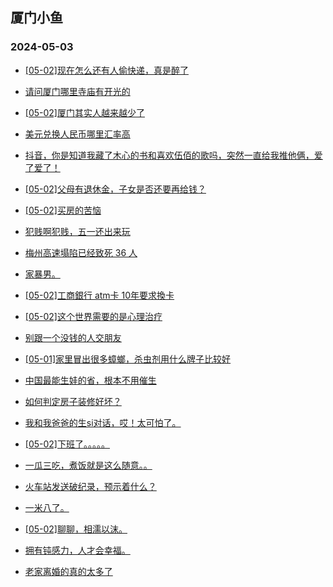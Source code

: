 ## 厦门小鱼 
### 2024-05-03

+ [[05-02]现在怎么还有人偷快递，真是醉了](http://bbs.xmfish.com/read-htm-tid-18184540.html)

+ [请问厦门哪里寺庙有开光的](http://bbs.xmfish.com/read-htm-tid-18184550.html)

+ [[05-02]厦门其实人越来越少了](http://bbs.xmfish.com/read-htm-tid-18184696.html)

+ [美元兑换人民币哪里汇率高](http://bbs.xmfish.com/read-htm-tid-18184548.html)

+ [抖音，你是知道我藏了木心的书和喜欢伍佰的歌吗，突然一直给我推他俩，爱了爱了！](http://bbs.xmfish.com/read-htm-tid-18184542.html)

+ [[05-02]父母有退休金，子女是否还要再给钱？](http://bbs.xmfish.com/read-htm-tid-18184654.html)

+ [[05-02]买房的苦恼](http://bbs.xmfish.com/read-htm-tid-18184714.html)

+ [犯贱啊犯贱，五一还出来玩](http://bbs.xmfish.com/read-htm-tid-18184683.html)

+ [梅州高速塌陷已经致死 36 人](http://bbs.xmfish.com/read-htm-tid-18184606.html)

+ [家暴男。](http://bbs.xmfish.com/read-htm-tid-18184708.html)

+ [[05-02]工商銀行 atm卡 10年要求換卡](http://bbs.xmfish.com/read-htm-tid-18184629.html)

+ [[05-02]这个世界需要的是心理治疗](http://bbs.xmfish.com/read-htm-tid-18184635.html)

+ [别跟一个没钱的人交朋友](http://bbs.xmfish.com/read-htm-tid-18184740.html)

+ [[05-01]家里冒出很多蟑螂，杀虫剂用什么牌子比较好](http://bbs.xmfish.com/read-htm-tid-18184551.html)

+ [中国最能生娃的省，根本不用催生](http://bbs.xmfish.com/read-htm-tid-18184730.html)

+ [如何判定房子装修好坏？](http://bbs.xmfish.com/read-htm-tid-18184578.html)

+ [我和我爸爸的生si对话，哎！太可怕了。](http://bbs.xmfish.com/read-htm-tid-18184781.html)

+ [[05-02]下班了。。。。。](http://bbs.xmfish.com/read-htm-tid-18184652.html)

+ [一瓜三吃，煮饭就是这么随意。。](http://bbs.xmfish.com/read-htm-tid-18184701.html)

+ [火车站发送破纪录，预示着什么？](http://bbs.xmfish.com/read-htm-tid-18184755.html)

+ [一米八了。](http://bbs.xmfish.com/read-htm-tid-18184779.html)

+ [[05-02]聊聊，相濡以沫。](http://bbs.xmfish.com/read-htm-tid-18184792.html)

+ [拥有钝感力，人才会幸福。](http://bbs.xmfish.com/read-htm-tid-18184812.html)

+ [老家离婚的真的太多了](http://bbs.xmfish.com/read-htm-tid-18184817.html)

